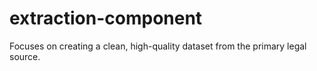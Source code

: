 # extraction-component
Focuses on creating a clean, high-quality dataset from the primary legal source.
